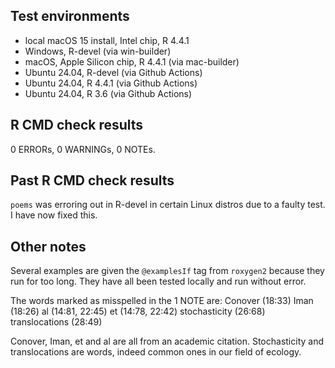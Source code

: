 ## Test environments
* local macOS 15 install, Intel chip, R 4.4.1
* Windows, R-devel (via win-builder)
* macOS, Apple Silicon chip, R 4.4.1 (via mac-builder)
* Ubuntu 24.04, R-devel (via Github Actions)
* Ubuntu 24.04, R 4.4.1 (via Github Actions)
* Ubuntu 24.04, R 3.6 (via Github Actions)

## R CMD check results

0 ERRORs, 0 WARNINGs, 0 NOTEs.

## Past R CMD check results

`poems` was erroring out in R-devel in certain Linux distros due to a faulty test. I have now fixed this.

## Other notes

Several examples are given the `@examplesIf` tag from `roxygen2` because they run
for too long. They have all been tested locally and run without error.

The words marked as misspelled in the 1 NOTE are:
  Conover (18:33)
  Iman (18:26)
  al (14:81, 22:45)
  et (14:78, 22:42)
  stochasticity (26:68)
  translocations (28:49)

Conover, Iman, et and al are all from an academic citation. Stochasticity and translocations are words, indeed common ones in our field of ecology.
